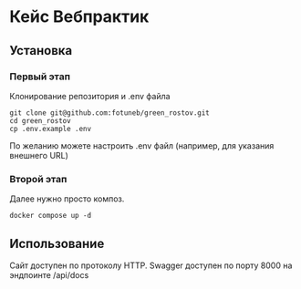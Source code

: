 # Кейс Вебпрактик

## Установка

### Первый этап
Клонирование репозитория и .env файла
```
git clone git@github.com:fotuneb/green_rostov.git
cd green_rostov
cp .env.example .env
```

По желанию можете настроить .env файл (например, для указания внешнего URL)

### Второй этап
Далее нужно просто композ. 
```
docker compose up -d
```

## Использование
Сайт доступен по протоколу HTTP. Swagger доступен по порту 8000 на эндпоинте /api/docs
